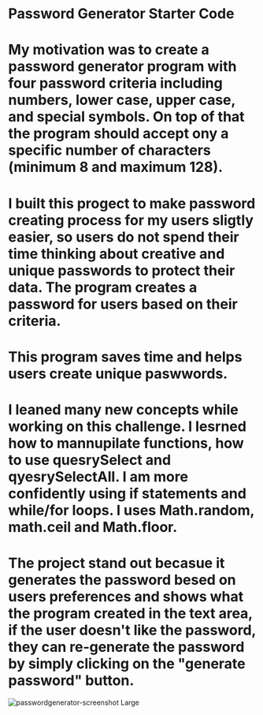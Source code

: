 # Password Generator Starter Code

# My motivation was to create a password generator program with four password criteria including numbers, lower case, upper case, and special symbols. On top of that the program should accept ony a specific number of characters (minimum 8 and maximum 128).


# I built this progect to make password creating process for my users sligtly easier, so users do not spend their time thinking about creative and unique passwords to protect their data. The program creates a password for users based on their criteria. 

# This program saves time and helps users create unique paswwords. 

# I leaned many new concepts while working on this challenge. I lesrned how to mannupilate functions, how to use quesrySelect and qyesrySelectAll. I am more confidently using if statements and while/for loops. I uses Math.random, math.ceil and Math.floor. 

# The project stand out becasue it generates the password besed on users preferences and shows what the program created in the text area, if the user doesn't like the password, they can re-generate the password by simply clicking on the "generate password" button. 

![passwordgenerator-screenshot Large](katya/Bootcamp_repos-downloads/friendly-parakeet.jpg)


